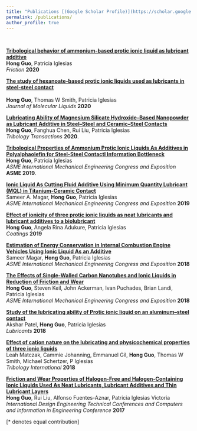 ```yaml
---
title: "Publications [(Google Scholar Profile)](https://scholar.google.com/citations?user=g2iYtN8AAAAJ&hl=en)"
permalink: /publications/
author_profile: true
---
```

<br>

<b>[Tribological behavior of ammonium-based protic ionic liquid as lubricant additive](http://hongguo001.github.io/HongGuo.github.io/publications/T1)</b> <br> 
<b>Hong Guo</b>, Patricia Iglesias<br>
<i>Friction</i> <b>2020</b> 

<b>[The study of hexanoate-based protic ionic liquids used as lubricants in steel-steel contact](https://hongguo001.github.io/HongGuo.github.io/publications/T2)</b> <br>  
<b>Hong Guo</b>, Thomas W Smith, Patricia Iglesias<br>
<i>Journal of Molecular Liquids</i> <b>2020</b>

<b>[Lubricating Ability of Magnesium Silicate Hydroxide–Based Nanopowder as Lubricant Additive in Steel–Steel and Ceramic–Steel Contacts](https://hongguo001.github.io/HongGuo.github.io/publications/T3)</b> <br> 
<b>Hong Guo</b>, Fanghua Chen, Rui Liu, Patricia Iglesias<br>
<i>Tribology Transactions</i> <b>2020</b>.

<b>[Tribological Properties of Ammonium Protic Ionic Liquids As Additives in Polyalphaolefin for Steel-Steel Contactl Information Bottleneck](https://hongguo001.github.io/HongGuo.github.io/publications/T4)</b> <br> 
<b>Hong Guo</b>, Patricia Iglesias<br>
<i>ASME International Mechanical Engineering Congress and Exposition</i> <b>ASME 2019</b>.

<b>[Ionic Liquid As Cutting Fluid Additive Using Minimum Quantity Lubricant (MQL) in Titanium-Ceramic Contact](http://hongguo001.github.io/HongGuo.github.io/publications/T5)</b> <br> 
Sameer A. Magar, <b>Hong Guo</b>, Patricia Iglesias<br>
<i>ASME International Mechanical Engineering Congress and Exposition</i> <b>2019</b> 

<b>[Effect of ionicity of three protic ionic liquids as neat lubricants and lubricant additives to a biolubricant](http://hongguo001.github.io/HongGuo.github.io/publications/T6)</b> <br> 
<b>Hong Guo</b>, Angela Rina Adukure, Patricia Iglesias<br>
<i>Coatings</i> <b>2019</b> 

<b>[Estimation of Energy Conservation in Internal Combustion Engine Vehicles Using Ionic Liquid As an Additive](http://hongguo001.github.io/HongGuo.github.io/publications/T7)</b> <br> 
Sameer Magar, <b>Hong Guo</b>, Patricia Iglesias<br>
<i>ASME International Mechanical Engineering Congress and Exposition</i> <b>2018</b> 

<b>[The Effects of Single-Walled Carbon Nanotubes and Ionic Liquids in Reduction of Friction and Wear](http://hongguo001.github.io/HongGuo.github.io/publications/T8)</b> <br> 
<b>Hong Guo</b>, Steven Keil, John Ackerman, Ivan Puchades, Brian Landi, Patricia Iglesias<br>
<i>ASME International Mechanical Engineering Congress and Exposition</i> <b>2018</b> 

<b>[Study of the lubricating ability of Protic ionic liquid on an aluminum–steel contact](http://hongguo001.github.io/HongGuo.github.io/publications/T9)</b> <br> 
Akshar Patel, <b>Hong Guo</b>, Patricia Iglesias<br>
<i>Lubricants</i> <b>2018</b> 

<b>[Effect of cation nature on the lubricating and physicochemical properties of three ionic liquids](http://hongguo001.github.io/HongGuo.github.io/publications/T10)</b> <br> 
Leah Matczak, Cammie Johanning, Emmanuel Gil, <b>Hong Guo</b>, Thomas W Smith, Michael Schertzer, P Iglesias<br>
<i>Tribology International</i> <b>2018</b> 

<b>[Friction and Wear Properties of Halogen-Free and Halogen-Containing Ionic Liquids Used As Neat Lubricants, Lubricant Additives and Thin Lubricant Layers](http://hongguo001.github.io/HongGuo.github.io/publications/T11)</b> <br> 
<b>Hong Guo</b>, Rui Liu, Alfonso Fuentes-Aznar, Patricia Iglesias Victoria<br>
<i>International Design Engineering Technical Conferences and Computers and Information in Engineering Conference</i> <b>2017</b> 

[\* denotes equal contribution]
